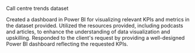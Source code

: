 Call centre trends dataset

Created a dashboard in Power BI for visualizing relevant KPIs and metrics in the dataset provided.
Utilized the resources provided, including podcasts and articles, to enhance the understanding of data
visualization and upskilling.
Responded to the client's request by providing a well-designed Power BI dashboard reflecting the requested
KPIs.
